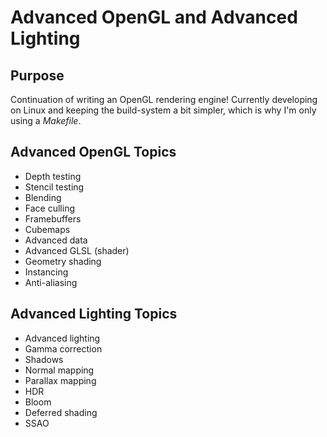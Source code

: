 # Advanced OpenGL and Advanced Lighting

## Purpose
Continuation of writing an OpenGL rendering engine!
Currently developing on Linux and keeping the build-system a bit simpler, which
is why I'm only using a _Makefile_.

## Advanced OpenGL Topics
- Depth testing
- Stencil testing
- Blending
- Face culling
- Framebuffers
- Cubemaps
- Advanced data
- Advanced GLSL (shader)
- Geometry shading
- Instancing
- Anti-aliasing

## Advanced Lighting Topics
- Advanced lighting
- Gamma correction
- Shadows
- Normal mapping
- Parallax mapping
- HDR
- Bloom
- Deferred shading
- SSAO

